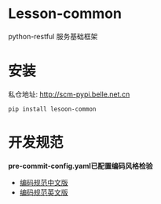 # Lesson-common

python-restful 服务基础框架

# 安装

私仓地址: http://scm-pypi.belle.net.cn

`pip install lesoon-common`


# 开发规范

**pre-commit-config.yaml已配置编码风格检验**

+ [编码规范中文版](https://zh-google-styleguide.readthedocs.io/en/latest/google-python-styleguide/python_language_rules/) <br>
+ [编码规范英文版](https://google.github.io/styleguide/pyguide.html) <br>
